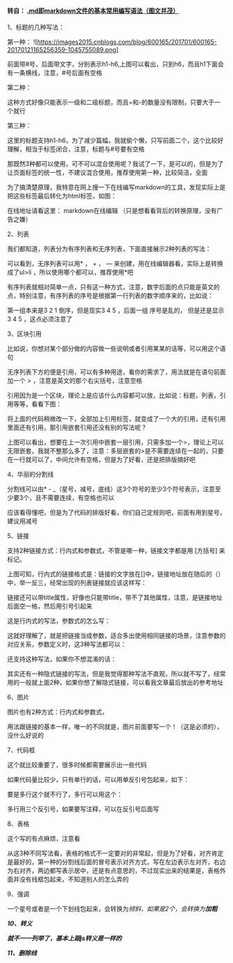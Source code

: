 #### 转自： [.md即markdown文件的基本常用编写语法（图文并茂）](https://www.cnblogs.com/liugang-vip/p/6337580.html)


1、标题的几种写法：

第一种：
![https://images2015.cnblogs.com/blog/600165/201701/600165-20170121165256359-1045755089.png]
   

前面带#号，后面带文字，分别表示h1-h6,上图可以看出，只到h6，而且h1下面会有一条横线，注意，#号后面有空格

第二种：

    

这种方式好像只能表示一级和二级标题，而且=和-的数量没有限制，只要大于一个就行

第三种：

   

这里的标题支持h1-h6，为了减少篇幅，我就偷个懒，只写前面二个，这个比较好理解，相当于标签闭合，注意，标题与#号要有空格

那既然3种都可以使用，可不可以混合使用呢？我试了一下，是可以的，但是为了让页面标签的统一性，不建议混合使用，推荐使用第一种，比较简洁，全面

为了搞清楚原理，我特意在网上搜一下在线编写markdown的工具，发现实际上是把这些标签最后转化为html标签，如图：



在线地址请看这里： markdown在线编辑 （只是想看看背后的转换原理，没有广告之嫌）

2、列表

我们都知道，列表分为有序列表和无序列表，下面直接展示2种列表的写法：

   

可以看到，无序列表可以用* ， + ， — 来创建，用在线编辑器看，实际上是转换成了ul>li ，所以使用哪个都可以，推荐使用*吧

    

有序列表就相对简单一点，只有这一种方式，注意，数字后面的点只能是英文的点，特别注意，有序列表的序号是根据第一行列表的数字顺序来的，比如说：

      

第一组本来是3 2 1 倒序，但是现实3 4 5 ，后面一组 序号是乱的， 但是还是显示 3 4 5 ，这点必须注意了

 

3、区块引用

比如说，你想对某个部分做的内容做一些说明或者引用某某的话等，可以用这个语句

  

无序列表下方的便是引用，可以有多种用途，看你的需求了，用法就是在语句前面加一个 > ，注意是英文的那个右尖括号，注意空格

引用因为是一个区块，理论上是应该什么内容都可以放，比如说：标题，列表，引用等等，看看下图：

   

将上面的代码稍微改一下，全部加上引用标签，就变成了一个大的引用，还有引用里面还有引用，那引用嵌套引用还没有别的写法呢？

    

上图可以看出，想要在上一次引用中嵌套一层引用，只需多加一个>，理论上可以无限嵌套，我就不整那么多了，注意：多层嵌套的>是不需要连续在一起的，只要在一行就可以了，中间允许有空格，但是为了好看，还是把排版搞好吧

 

4、华丽的分割线

分割线可以由* - _（星号，减号，底线）这3个符号的至少3个符号表示，注意至少要3个，且不需要连续，有空格也可以

   

应该看得懂吧，但是为了代码的排版好看，你们自己定规则吧，前面有用到星号，建议用减号

 

5、链接

支持2种链接方式：行内式和参数式，不管是哪一种，链接文字都是用 [方括号] 来标记。

    

上图可知，行内式的链接格式是：链接的文字放在[]中，链接地址放在随后的（）中，举一反三，经常出现的列表链接就应该这样写：

  

链接还可以带title属性，好像也只能带title，带不了其他属性，注意，是链接地址后面空一格，然后用引号引起来



这是行内式的写法，参数式的怎么写：

    

这就好理解了，就是把链接当成参数，适合多出使用相同链接的场景，注意参数的对应关系，参数定义时，这3种写法都可以：

[foo]: http://example.com/ "Optional Title Here"

[foo]: http://example.com/ 'Optional Title Here'

[foo]: http://example.com/ (Optional Title Here)

还支持这种写法，如果你不想混淆的话：

[foo]: <http://example.com/> "Optional Title Here"

其实还有一种隐式链接的写法，但是我觉得那种写法不直观，所以就不写了，经常用的一般就上面2种，如果你想了解隐式链接，可以看我文章最后放出的参考地址

 

6、图片

图片也有2种方式：行内式和参数式，

   

用法跟链接的基本一样，唯一的不同就是，图片前面要写一个！（这是必须的），没什么好说的

 

7、代码框

这个就比较重要了，很多时候都需要展示出一些代码

如果代码量比较少，只有单行的话，可以用单反引号包起来，如下：

   

要是多行这个就不行了，多行可以用这个：

    

多行用三个反引号，如果要写注释，可以在反引号后面写

8、表格

这个写的有点麻烦，注意看

    

从这3种不同写法看，表格的格式不一定要对的非常起，但是为了好看，对齐肯定是最好的，第一种的分割线后面的冒号表示对齐方式，写在左边表示左对齐，右边为右对齐，两边都写表示居中，还是有点意思的，不过现实出来的结果是，表格外面并没有线框包起来，不知道别人的怎么弄的

 

9、强调

     

一个星号或者是一个下划线包起来，会转换为<em>倾斜，如果是2个，会转换为<strong>加粗

10、转义

     

就不一一列举了，基本上跟js转义是一样的

11、删除线

   